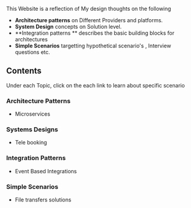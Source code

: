 This Website is a reflection of My design thoughts on the following 

- **Architecture patterns** on Different Providers and platforms.
- **System Design** concepts on Solution level.
- **Integration patterns ** describes the basic building blocks for architectures
- **Simple Scenarios** targetting hypothetical scenario's , Interview questions etc. 


## Contents
Under each Topic, click on the each link to learn about specific scenario
### Architecture Patterns
-  Microservices

### Systems Designs 
- Tele booking

### Integration Patterns
- Event Based Integrations 

### Simple Scenarios 
- File transfers solutions 
